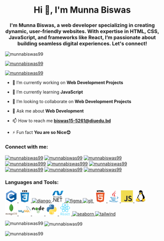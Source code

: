<h1 align="center">Hi 👋, I'm Munna Biswas</h1>
<h3 align="center">I'm Munna Biswas, a web developer specializing in creating dynamic, user-friendly websites. With expertise in HTML, CSS, JavaScript, and frameworks like React, I’m passionate about building seamless digital experiences. Let's connect!</h3>

<p align="left"> <img src="https://komarev.com/ghpvc/?username=munnabiswas99&label=Profile%20views&color=0e75b6&style=flat" alt="munnabiswas99" /> </p>

<p align="left"> <a href="https://github.com/ryo-ma/github-profile-trophy"><img src="https://github-profile-trophy.vercel.app/?username=munnabiswas99" alt="munnabiswas99" /></a> </p>

<p align="left"> <a href="https://twitter.com/munnabiswas99" target="blank"><img src="https://img.shields.io/twitter/follow/munnabiswas99?logo=twitter&style=for-the-badge" alt="munnabiswas99" /></a> </p>

- 🔭 I’m currently working on **Web Development Projects**

- 🌱 I’m currently learning **JavaScript**

- 👯 I’m looking to collaborate on **Web Development Projects**

- 💬 Ask me about **Web Development**

- 📫 How to reach me **biswas15-5261@diuedu.bd**

- ⚡ Fun fact **You are so Nice😊**

<h3 align="left">Connect with me:</h3>
<p align="left">
<a href="https://twitter.com/munnabiswas99" target="blank"><img align="center" src="https://raw.githubusercontent.com/rahuldkjain/github-profile-readme-generator/master/src/images/icons/Social/twitter.svg" alt="munnabiswas99" height="30" width="40" /></a>
<a href="https://linkedin.com/in/munnabiswas99" target="blank"><img align="center" src="https://raw.githubusercontent.com/rahuldkjain/github-profile-readme-generator/master/src/images/icons/Social/linked-in-alt.svg" alt="munnabiswas99" height="30" width="40" /></a>
<a href="https://kaggle.com/munnabiswas99" target="blank"><img align="center" src="https://raw.githubusercontent.com/rahuldkjain/github-profile-readme-generator/master/src/images/icons/Social/kaggle.svg" alt="munnabiswas99" height="30" width="40" /></a>
<a href="https://fb.com/munnabiswas999" target="blank"><img align="center" src="https://raw.githubusercontent.com/rahuldkjain/github-profile-readme-generator/master/src/images/icons/Social/facebook.svg" alt="munnabiswas999" height="30" width="40" /></a>
<a href="https://instagram.com/munnabiswas999" target="blank"><img align="center" src="https://raw.githubusercontent.com/rahuldkjain/github-profile-readme-generator/master/src/images/icons/Social/instagram.svg" alt="munnabiswas999" height="30" width="40" /></a>
<a href="https://dribbble.com/munnabiswas99" target="blank"><img align="center" src="https://raw.githubusercontent.com/rahuldkjain/github-profile-readme-generator/master/src/images/icons/Social/dribbble.svg" alt="munnabiswas99" height="30" width="40" /></a>
<a href="https://www.hackerrank.com/munnabiswas99" target="blank"><img align="center" src="https://raw.githubusercontent.com/rahuldkjain/github-profile-readme-generator/master/src/images/icons/Social/hackerrank.svg" alt="munnabiswas99" height="30" width="40" /></a>
<a href="https://codeforces.com/profile/munnabiswas99" target="blank"><img align="center" src="https://raw.githubusercontent.com/rahuldkjain/github-profile-readme-generator/master/src/images/icons/Social/codeforces.svg" alt="munnabiswas99" height="30" width="40" /></a>
<a href="https://www.leetcode.com/munnabiswas99" target="blank"><img align="center" src="https://raw.githubusercontent.com/rahuldkjain/github-profile-readme-generator/master/src/images/icons/Social/leet-code.svg" alt="munnabiswas99" height="30" width="40" /></a>
</p>

<h3 align="left">Languages and Tools:</h3>
<p align="left"> <a href="https://www.cprogramming.com/" target="_blank" rel="noreferrer"> <img src="https://raw.githubusercontent.com/devicons/devicon/master/icons/c/c-original.svg" alt="c" width="40" height="40"/> </a> <a href="https://www.w3schools.com/css/" target="_blank" rel="noreferrer"> <img src="https://raw.githubusercontent.com/devicons/devicon/master/icons/css3/css3-original-wordmark.svg" alt="css3" width="40" height="40"/> </a> <a href="https://www.djangoproject.com/" target="_blank" rel="noreferrer"> <img src="https://cdn.worldvectorlogo.com/logos/django.svg" alt="django" width="40" height="40"/> </a> <a href="https://dotnet.microsoft.com/" target="_blank" rel="noreferrer"> <img src="https://raw.githubusercontent.com/devicons/devicon/master/icons/dot-net/dot-net-original-wordmark.svg" alt="dotnet" width="40" height="40"/> </a> <a href="https://www.figma.com/" target="_blank" rel="noreferrer"> <img src="https://www.vectorlogo.zone/logos/figma/figma-icon.svg" alt="figma" width="40" height="40"/> </a> <a href="https://git-scm.com/" target="_blank" rel="noreferrer"> <img src="https://www.vectorlogo.zone/logos/git-scm/git-scm-icon.svg" alt="git" width="40" height="40"/> </a> <a href="https://www.w3.org/html/" target="_blank" rel="noreferrer"> <img src="https://raw.githubusercontent.com/devicons/devicon/master/icons/html5/html5-original-wordmark.svg" alt="html5" width="40" height="40"/> </a> <a href="https://www.java.com" target="_blank" rel="noreferrer"> <img src="https://raw.githubusercontent.com/devicons/devicon/master/icons/java/java-original.svg" alt="java" width="40" height="40"/> </a> <a href="https://developer.mozilla.org/en-US/docs/Web/JavaScript" target="_blank" rel="noreferrer"> <img src="https://raw.githubusercontent.com/devicons/devicon/master/icons/javascript/javascript-original.svg" alt="javascript" width="40" height="40"/> </a> <a href="https://www.linux.org/" target="_blank" rel="noreferrer"> <img src="https://raw.githubusercontent.com/devicons/devicon/master/icons/linux/linux-original.svg" alt="linux" width="40" height="40"/> </a> <a href="https://www.mongodb.com/" target="_blank" rel="noreferrer"> <img src="https://raw.githubusercontent.com/devicons/devicon/master/icons/mongodb/mongodb-original-wordmark.svg" alt="mongodb" width="40" height="40"/> </a> <a href="https://www.mysql.com/" target="_blank" rel="noreferrer"> <img src="https://raw.githubusercontent.com/devicons/devicon/master/icons/mysql/mysql-original-wordmark.svg" alt="mysql" width="40" height="40"/> </a> <a href="https://nodejs.org" target="_blank" rel="noreferrer"> <img src="https://raw.githubusercontent.com/devicons/devicon/master/icons/nodejs/nodejs-original-wordmark.svg" alt="nodejs" width="40" height="40"/> </a> <a href="https://www.python.org" target="_blank" rel="noreferrer"> <img src="https://raw.githubusercontent.com/devicons/devicon/master/icons/python/python-original.svg" alt="python" width="40" height="40"/> </a> <a href="https://reactjs.org/" target="_blank" rel="noreferrer"> <img src="https://raw.githubusercontent.com/devicons/devicon/master/icons/react/react-original-wordmark.svg" alt="react" width="40" height="40"/> </a> <a href="https://seaborn.pydata.org/" target="_blank" rel="noreferrer"> <img src="https://seaborn.pydata.org/_images/logo-mark-lightbg.svg" alt="seaborn" width="40" height="40"/> </a> <a href="https://tailwindcss.com/" target="_blank" rel="noreferrer"> <img src="https://www.vectorlogo.zone/logos/tailwindcss/tailwindcss-icon.svg" alt="tailwind" width="40" height="40"/> </a> </p>

<p><img align="left" src="https://github-readme-stats.vercel.app/api/top-langs?username=munnabiswas99&show_icons=true&locale=en&layout=compact" alt="munnabiswas99" /></p>

<p>&nbsp;<img align="center" src="https://github-readme-stats.vercel.app/api?username=munnabiswas99&show_icons=true&locale=en" alt="munnabiswas99" /></p>

<p><img align="center" src="https://github-readme-streak-stats.herokuapp.com/?user=munnabiswas99&" alt="munnabiswas99" /></p>
